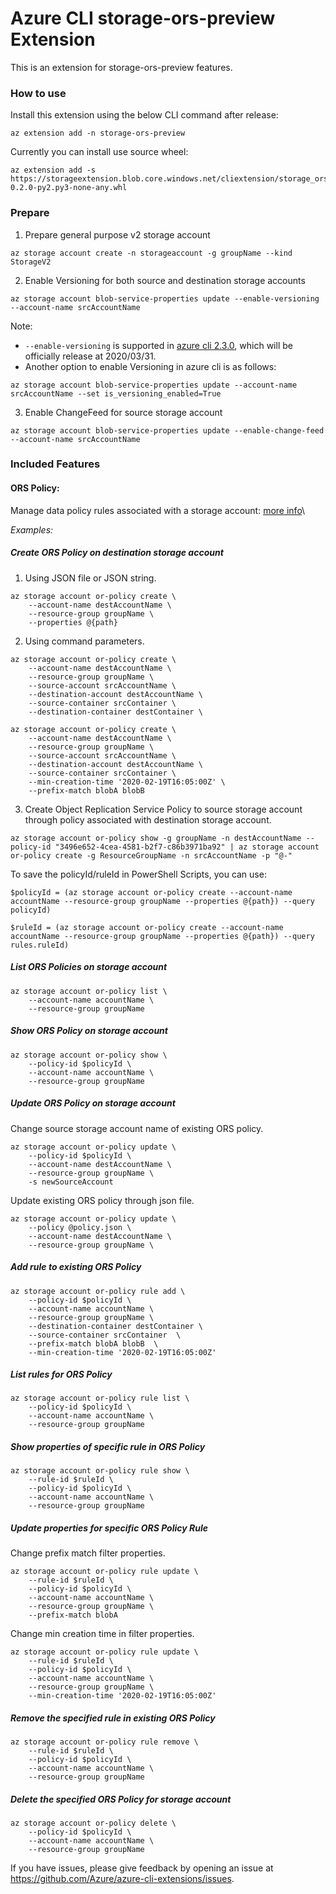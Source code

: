 # Azure CLI storage-ors-preview Extension #
This is an extension for storage-ors-preview features.

### How to use ###
Install this extension using the below CLI command after release:
```
az extension add -n storage-ors-preview
```
Currently you can install use source wheel:
```
az extension add -s https://storageextension.blob.core.windows.net/cliextension/storage_ors_preview-0.2.0-py2.py3-none-any.whl
```

### Prepare
1. Prepare general purpose v2 storage account 
```
az storage account create -n storageaccount -g groupName --kind StorageV2
```

2. Enable Versioning for both source and destination storage accounts
```
az storage account blob-service-properties update --enable-versioning --account-name srcAccountName
```
Note:
- `--enable-versioning` is supported in [azure cli 2.3.0](https://docs.microsoft.com/en-us/cli/azure/install-azure-cli?view=azure-cli-latest#install), which will be officially release at 2020/03/31.
- Another option to enable Versioning in azure cli is as follows:
```
az storage account blob-service-properties update --account-name srcAccountName --set is_versioning_enabled=True
```
 
3. Enable ChangeFeed for source storage account
```
az storage account blob-service-properties update --enable-change-feed --account-name srcAccountName
```

### Included Features
#### ORS Policy:
Manage data policy rules associated with a storage account: [more info](https://docs.microsoft.com/azure/storage/common/storage-lifecycle-managment-concepts)\

*Examples:*

##### Create ORS Policy on destination storage account
1. Using JSON file or JSON string.
```
az storage account or-policy create \
    --account-name destAccountName \
    --resource-group groupName \
    --properties @{path}
```
2. Using command parameters.
```
az storage account or-policy create \
    --account-name destAccountName \
    --resource-group groupName \
    --source-account srcAccountName \
    --destination-account destAccountName \
    --source-container srcContainer \
    --destination-container destContainer \
```
```
az storage account or-policy create \
    --account-name destAccountName \
    --resource-group groupName \
    --source-account srcAccountName \
    --destination-account destAccountName \
    --source-container srcContainer \
    --min-creation-time '2020-02-19T16:05:00Z' \
    --prefix-match blobA blobB
```

3. Create Object Replication Service Policy to source storage account through policy associated with destination storage account.
```
az storage account or-policy show -g groupName -n destAccountName --policy-id "3496e652-4cea-4581-b2f7-c86b3971ba92" | az storage account or-policy create -g ResourceGroupName -n srcAccountName -p "@-"
```

To save the policyId/ruleId in PowerShell Scripts, you can use:

`$policyId = (az storage account or-policy create --account-name accountName --resource-group groupName --properties @{path}) --query policyId)`

`$ruleId = (az storage account or-policy create --account-name accountName --resource-group groupName --properties @{path}) --query rules.ruleId)`

##### List ORS Policies on storage account
```
az storage account or-policy list \
    --account-name accountName \
    --resource-group groupName
```

##### Show ORS Policy on storage account
```
az storage account or-policy show \
    --policy-id $policyId \
    --account-name accountName \
    --resource-group groupName
```

##### Update ORS Policy on storage account
Change source storage account name of existing ORS policy.
```
az storage account or-policy update \
    --policy-id $policyId \
    --account-name destAccountName \
    --resource-group groupName \
    -s newSourceAccount
```

Update existing ORS policy through json file.
```
az storage account or-policy update \
    --policy @policy.json \
    --account-name destAccountName \
    --resource-group groupName \
```
##### Add rule to existing ORS Policy
```
az storage account or-policy rule add \
    --policy-id $policyId \
    --account-name accountName \
    --resource-group groupName \
    --destination-container destContainer \
    --source-container srcContainer  \
    --prefix-match blobA blobB  \
    --min-creation-time '2020-02-19T16:05:00Z' 
```

##### List rules for ORS Policy
```
az storage account or-policy rule list \
    --policy-id $policyId \
    --account-name accountName \
    --resource-group groupName
```

##### Show properties of specific rule in ORS Policy
```
az storage account or-policy rule show \
    --rule-id $ruleId \
    --policy-id $policyId \
    --account-name accountName \
    --resource-group groupName
```

##### Update properties for specific ORS Policy Rule
Change prefix match filter properties.
```
az storage account or-policy rule update \
    --rule-id $ruleId \
    --policy-id $policyId \
    --account-name accountName \
    --resource-group groupName \
    --prefix-match blobA
```

Change min creation time in filter properties.
```
az storage account or-policy rule update \
    --rule-id $ruleId \
    --policy-id $policyId \
    --account-name accountName \
    --resource-group groupName \
    --min-creation-time '2020-02-19T16:05:00Z'
```
##### Remove the specified rule in existing ORS Policy
```
az storage account or-policy rule remove \
    --rule-id $ruleId \
    --policy-id $policyId \
    --account-name accountName \
    --resource-group groupName
```

##### Delete the specified ORS Policy for storage account
```
az storage account or-policy delete \
    --policy-id $policyId \
    --account-name accountName \
    --resource-group groupName
```


If you have issues, please give feedback by opening an issue at https://github.com/Azure/azure-cli-extensions/issues.
